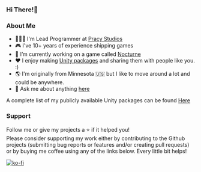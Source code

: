 <h3>Hi There!👋</h3>
<h3>About Me</h3>

- 👨🏼‍💻 I'm Lead Programmer at [Pracy Studios](https://pracystudios.com)
- 🎮 I've 10+ years of experience shipping games
- 👾 I’m currently working on a game called [Nocturne](https://store.steampowered.com/app/883590/Nocturne_Prelude)
- ❤️ I enjoy making [Unity packages](https://github.com/stars/coryleach/lists/unity-packages) and sharing them with people like you. :)
- 🌎 I'm originally from Minnesota 🇺🇸 but I like to move around a lot and could be anywhere.
- 💬 Ask me about anything [here](https://github.com/coryleach/coryleach/issues)

A complete list of my publicly available Unity packages can be found [Here](https://github.com/stars/coryleach/lists/unity-packages)

<!--
### Hi there 👋
**coryleach/coryleach** is a ✨ _special_ ✨ repository because its `README.md` (this file) appears on your GitHub profile.
Here are some ideas to get you started:

- 🔭 I’m currently working on ...
- 🌱 I’m currently learning ...
- 👯 I’m looking to collaborate on ...
- 🤔 I’m looking for help with ...
- 💬 Ask me about ...
- 📫 How to reach me: ...
- 😄 Pronouns: ...
- ⚡ Fun fact: ...
-->

### Support
Follow me or give my projects a ⭐️ if it helped you!<br>
Please consider supporting my work either by contributing to the Github projects (submitting bug reports or features and/or creating pull requests) or by buying me coffee using any of the links below. Every little bit helps!

[![ko-fi](https://www.ko-fi.com/img/githubbutton_sm.svg)](https://ko-fi.com/coryleach)
